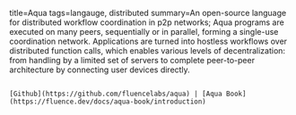 title=Aqua
tags=langauge, distributed
summary=An open-source language for distributed workflow coordination in p2p networks; Aqua programs are executed on many peers, sequentially or in parallel, forming a single-use coordination network. Applications are turned into hostless workflows over distributed function calls, which enables various levels of decentralization: from handling by a limited set of servers to complete peer-to-peer architecture by connecting user devices directly.
~~~~~~

[Github](https://github.com/fluencelabs/aqua) | [Aqua Book](https://fluence.dev/docs/aqua-book/introduction)


